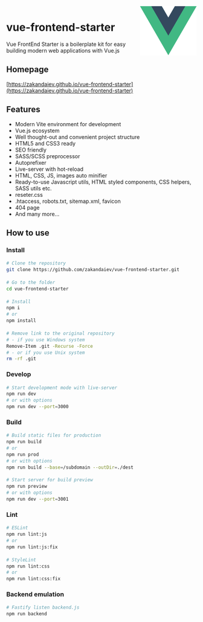<img width=150 align="right" src="https://raw.githubusercontent.com/zakandaiev/vue-frontend-starter/main/src/img/vue-logo.svg" alt="Vue Logo">

# vue-frontend-starter

Vue FrontEnd Starter is a boilerplate kit for easy building modern web applications with Vue.js

## Homepage
[https://zakandaiev.github.io/vue-frontend-starter](https://zakandaiev.github.io/vue-frontend-starter)

## Features
* Modern Vite environment for development
* Vue.js ecosystem
* Well thought-out and convenient project structure
* HTML5 and CSS3 ready
* SEO friendly
* SASS/SCSS preprocessor
* Autoprefixer
* Live-server with hot-reload
* HTML, CSS, JS, images auto minifier
* Ready-to-use Javascript utils, HTML styled components, CSS helpers, SASS utils etc.
* reseter.css
* .htaccess, robots.txt, sitemap.xml, favicon
* 404 page
* And many more...

## How to use

### Install

``` bash
# Clone the repository
git clone https://github.com/zakandaiev/vue-frontend-starter.git

# Go to the folder
cd vue-frontend-starter

# Install
npm i
# or
npm install

# Remove link to the original repository
# - if you use Windows system
Remove-Item .git -Recurse -Force
# - or if you use Unix system
rm -rf .git
```

### Develop

``` bash
# Start development mode with live-server
npm run dev
# or with options
npm run dev --port=3000
```

### Build

``` bash
# Build static files for production
npm run build
# or
npm run prod
# or with options
npm run build --base=/subdomain --outDir=./dest

# Start server for build preview
npm run preview
# or with options
npm run dev --port=3001
```

### Lint

``` bash
# ESLint
npm run lint:js
# or
npm run lint:js:fix

# StyleLint
npm run lint:css
# or
npm run lint:css:fix
```

### Backend emulation

``` bash
# Fastify listen backend.js
npm run backend
```
